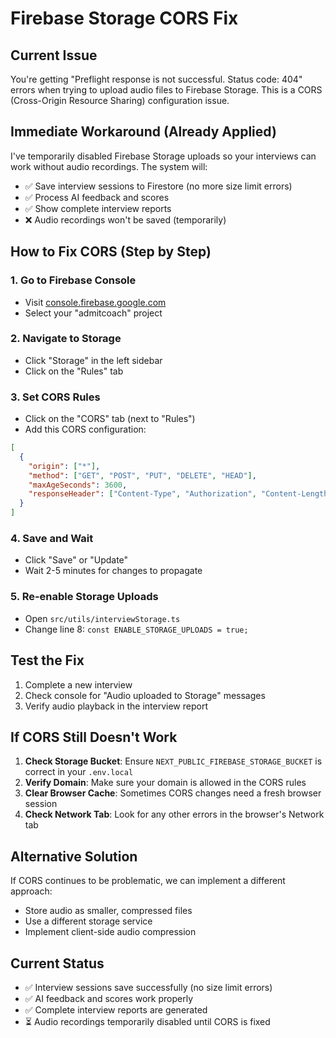 # Firebase Storage CORS Fix

## Current Issue
You're getting "Preflight response is not successful. Status code: 404" errors when trying to upload audio files to Firebase Storage. This is a CORS (Cross-Origin Resource Sharing) configuration issue.

## Immediate Workaround (Already Applied)
I've temporarily disabled Firebase Storage uploads so your interviews can work without audio recordings. The system will:
- ✅ Save interview sessions to Firestore (no more size limit errors)
- ✅ Process AI feedback and scores
- ✅ Show complete interview reports
- ❌ Audio recordings won't be saved (temporarily)

## How to Fix CORS (Step by Step)

### 1. Go to Firebase Console
- Visit [console.firebase.google.com](https://console.firebase.google.com)
- Select your "admitcoach" project

### 2. Navigate to Storage
- Click "Storage" in the left sidebar
- Click on the "Rules" tab

### 3. Set CORS Rules
- Click on the "CORS" tab (next to "Rules")
- Add this CORS configuration:

```json
[
  {
    "origin": ["*"],
    "method": ["GET", "POST", "PUT", "DELETE", "HEAD"],
    "maxAgeSeconds": 3600,
    "responseHeader": ["Content-Type", "Authorization", "Content-Length", "User-Agent", "x-goog-*"]
  }
]
```

### 4. Save and Wait
- Click "Save" or "Update"
- Wait 2-5 minutes for changes to propagate

### 5. Re-enable Storage Uploads
- Open `src/utils/interviewStorage.ts`
- Change line 8: `const ENABLE_STORAGE_UPLOADS = true;`

## Test the Fix
1. Complete a new interview
2. Check console for "Audio uploaded to Storage" messages
3. Verify audio playback in the interview report

## If CORS Still Doesn't Work
1. **Check Storage Bucket**: Ensure `NEXT_PUBLIC_FIREBASE_STORAGE_BUCKET` is correct in your `.env.local`
2. **Verify Domain**: Make sure your domain is allowed in the CORS rules
3. **Clear Browser Cache**: Sometimes CORS changes need a fresh browser session
4. **Check Network Tab**: Look for any other errors in the browser's Network tab

## Alternative Solution
If CORS continues to be problematic, we can implement a different approach:
- Store audio as smaller, compressed files
- Use a different storage service
- Implement client-side audio compression

## Current Status
- ✅ Interview sessions save successfully (no size limit errors)
- ✅ AI feedback and scores work properly
- ✅ Complete interview reports are generated
- ⏳ Audio recordings temporarily disabled until CORS is fixed 